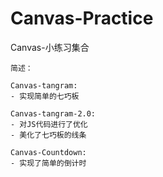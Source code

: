 # Canvas-Practice
Canvas-小练习集合


```
简述：

Canvas-tangram:
- 实现简单的七巧板

Canvas-tangram-2.0:
- 对JS代码进行了优化
- 美化了七巧板的线条

Canvas-Countdown:
- 实现了简单的倒计时
```
